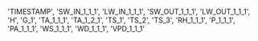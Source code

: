 'TIMESTAMP', 'SW_IN_1_1_1', 'LW_IN_1_1_1', 'SW_OUT_1_1_1',
'LW_OUT_1_1_1', 'H', 'G_1', 'TA_1_1_1', 'TA_1_2_1', 'TS_1', 'TS_2',
'TS_3', 'RH_1_1_1', 'P_1_1_1', 'PA_1_1_1', 'WS_1_1_1', 'WD_1_1_1',
'VPD_1_1_1'